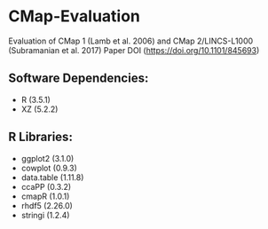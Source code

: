 # CMap-Evaluation
Evaluation of CMap 1 (Lamb et al. 2006) and CMap 2/LINCS-L1000 (Subramanian et al. 2017)
Paper DOI (https://doi.org/10.1101/845693)

## Software Dependencies:
- R (3.5.1)
- XZ (5.2.2)

## R Libraries:
- ggplot2 (3.1.0)
- cowplot (0.9.3)
- data.table (1.11.8)
- ccaPP (0.3.2)
- cmapR (1.0.1)
- rhdf5 (2.26.0)
- stringi (1.2.4)

